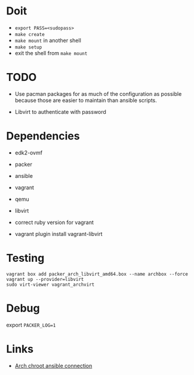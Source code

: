 # Doit

* `export PASS=<sudopass>`
* `make create`
* `make mount` in another shell
* `make setup`
* exit the shell from `make mount`

# TODO

* Use pacman packages for as much of the configuration as possible because those
  are easier to maintain than ansible scripts.

* Libvirt to authenticate with password

# Dependencies

* edk2-ovmf
* packer
* ansible
* vagrant
* qemu
* libvirt
* correct ruby version for vagrant

* vagrant plugin install vagrant-libvirt

# Testing

```
vagrant box add packer_arch_libvirt_amd64.box --name archbox --force
vagrant up --provider=libvirt
sudo virt-viewer vagrant_archvirt
```

# Debug

export `PACKER_LOG=1`

# Links

* [Arch chroot ansible
  connection](https://www.reddit.com/r/ansible/comments/8kc59a/how_to_use_the_chroot_connection_plugin/)
